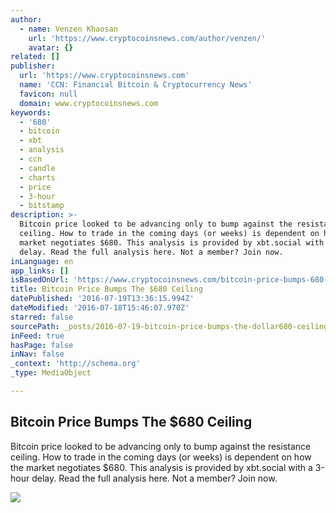 ```yaml
---
author:
  - name: Venzen Khaosan
    url: 'https://www.cryptocoinsnews.com/author/venzen/'
    avatar: {}
related: []
publisher:
  url: 'https://www.cryptocoinsnews.com'
  name: 'CCN: Financial Bitcoin & Cryptocurrency News'
  favicon: null
  domain: www.cryptocoinsnews.com
keywords:
  - '680'
  - bitcoin
  - xbt
  - analysis
  - ccn
  - candle
  - charts
  - price
  - 3-hour
  - bitstamp
description: >-
  Bitcoin price looked to be advancing only to bump against the resistance
  ceiling. How to trade in the coming days (or weeks) is dependent on how the
  market negotiates $680. This analysis is provided by xbt.social with a 3-hour
  delay. Read the full analysis here. Not a member? Join now.
inLanguage: en
app_links: []
isBasedOnUrl: 'https://www.cryptocoinsnews.com/bitcoin-price-bumps-680-ceiling/'
title: Bitcoin Price Bumps The $680 Ceiling
datePublished: '2016-07-19T13:36:15.994Z'
dateModified: '2016-07-18T15:46:07.970Z'
starred: false
sourcePath: _posts/2016-07-19-bitcoin-price-bumps-the-dollar680-ceiling.md
inFeed: true
hasPage: false
inNav: false
_context: 'http://schema.org'
_type: MediaObject

---
```

<article style=""><h1>Bitcoin Price Bumps The $680 Ceiling</h1><p>Bitcoin price looked to be advancing only to bump against the resistance ceiling. How to trade in the coming days (or weeks) is dependent on how the market negotiates $680. This analysis is provided by xbt.social with a 3-hour delay. Read the full analysis here. Not a member? Join now.</p><img src="https://www.cryptocoinsnews.com/wp-content/uploads/2016/07/Selection_20160718_004.png" /></article>